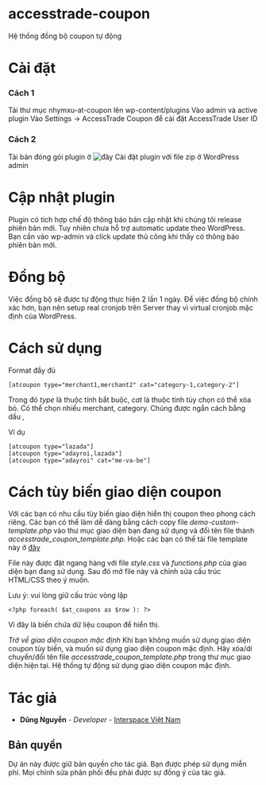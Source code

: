 # accesstrade-coupon
Hệ thống đồng bộ coupon tự động

# Cài đặt

### Cách 1
Tải thư mục nhymxu-at-coupon lên wp-content/plugins
Vào admin và active plugin
Vào Settings -> AccessTrade Coupon để cài đặt AccessTrade User ID

### Cách 2
Tải bản đóng gói plugin ở ![đây](https://github.com/nhymxu/accesstrade-coupon/releases)
Cài đặt plugin với file zip ở WordPress admin

# Cập nhật plugin
Plugin có tích hợp chế độ thông báo bản cập nhật khi chúng tôi release phiên bản mới.
Tuy nhiên chưa hỗ trợ automatic update theo WordPress. 
Bạn cần vào wp-admin và click update thủ công khi thấy có thông báo phiên bản mới.

# Đồng bộ
Việc đồng bộ sẽ được tự động thực hiện 2 lần 1 ngày.
Để việc đồng bộ chính xác hơn, bạn nên setup real cronjob trên Server thay vì virtual cronjob mặc định của WordPress.

# Cách sử dụng
Format đầy đủ
```
[atcoupon type="merchant1,merchant2" cat="category-1,category-2"]
```
Trong đó *type* là thuộc tính bắt buộc, *cat* là thuộc tính tùy chọn có thể xóa bỏ.
Có thể chọn nhiều merchant, category. Chúng được ngắn cách bằng dấu *,*

Ví dụ
```
[atcoupon type="lazada"]
[atcoupon type="adayroi,lazada"]
[atcoupon type="adayroi" cat="me-va-be"]
```

# Cách tùy biến giao diện coupon
Với các bạn có nhu cầu tùy biến giao diện hiển thị coupon theo phong cách riêng.
Các bạn có thể làm dễ dàng bằng cách copy file *demo-custom-template.php* vào thư mục giao diện bạn đang sử dụng
và đổi tên file thành *accesstrade_coupon_template.php*.
Hoặc các bạn có thể tải file template này ở [đây](https://github.com/nhymxu/accesstrade-coupon/blob/master/demo-custom-template.php) 

File này được đặt ngang hàng với file *style.css* và *functions.php* của giao diện bạn đang sử dụng.
Sau đó mở file này và chỉnh sửa cấu trúc HTML/CSS theo ý muốn.

Lưu ý: vui lòng giữ cấu trúc vòng lặp
```
<?php foreach( $at_coupons as $row ): ?>
```
Vì đây là biến chứa dữ liệu coupon để hiển thị.

*Trở về giao diện coupon mặc định*
Khi bạn không muốn sử dụng giao diện coupon tùy biến, và muốn sử dụng giao diện coupon mặc định.
Hãy xóa/di chuyển/đổi tên file *accesstrade_coupon_template.php* trong thư mục giao diện hiện tại.
Hệ thống tự động sử dụng giao diện coupon mặc định.

# Tác giả

* **Dũng Nguyễn** - *Developer* - [Interspace Việt Nam](https://dungnt.net)

## Bản quyền

Dự án này được giữ bản quyền cho tác giả. Bạn được phép sử dụng miễn phí.
Mọi chỉnh sửa phân phối đều phải được sự đồng ý của tác giả.
